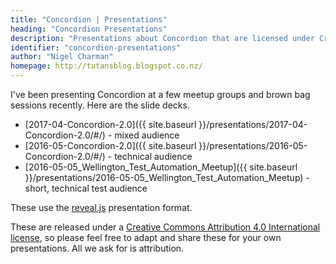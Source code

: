 ```yaml
---
title: "Concordion | Presentations"
heading: "Concordion Presentations"
description: "Presentations about Concordion that are licensed under Creative Commons for you to adapt and share"
identifier: "concordion-presentations"
author: "Nigel Charman"
homepage: http://tutansblog.blogspot.co.nz/
---
```


I've been presenting Concordion at a few meetup groups and brown bag sessions recently. Here are the slide decks. 

* [2017-04-Concordion-2.0]({{ site.baseurl }}/presentations/2017-04-Concordion-2.0/#/) - mixed audience
* [2016-05-Concordion-2.0]({{ site.baseurl }}/presentations/2016-05-Concordion-2.0/#/) - technical audience
* [2016-05-05_Wellington_Test_Automation_Meetup]({{ site.baseurl }}/presentations/2016-05-05_Wellington_Test_Automation_Meetup) - short, technical test audience

These use the [reveal.js](https://github.com/hakimel/reveal.js/) presentation format.

These are released under a [Creative Commons Attribution 4.0 International license](https://creativecommons.org/licenses/by/4.0/), so please feel free to adapt and share these for your own presentations. All we ask for is attribution.